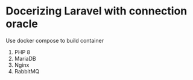 # Docerizing Laravel with connection oracle 

Use docker compose to build container
1. PHP 8
2. MariaDB
3. Nginx
4. RabbitMQ
